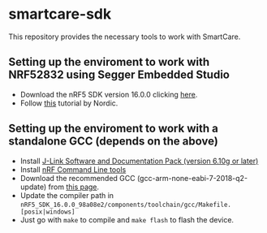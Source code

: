 # smartcare-sdk

This repository provides the necessary tools to work with SmartCare.

## Setting up the enviroment to work with NRF52832 using Segger Embedded Studio
- Download the nRF5 SDK version 16.0.0 clicking [here](https://www.nordicsemi.com/-/media/Software-and-other-downloads/SDKs/nRF5/Binaries/nRF5SDK160098a08e2.zip).
- Follow [this](https://infocenter.nordicsemi.com/pdf/getting_started_ses.pdf) tutorial by Nordic.

## Setting up the enviroment to work with a standalone GCC (depends on the above)
- Install [J-Link Software and Documentation Pack (version 6.10g or later)](https://www.segger.com/downloads/)
- Install [nRF Command Line tools](https://www.nordicsemi.com/Software-and-Tools/Development-Tools/nRF-Command-Line-Tools/Download#infotabs) 
- Download the recommended GCC (gcc-arm-none-eabi-7-2018-q2-update) from [this page](https://developer.arm.com/tools-and-software/open-source-software/developer-tools/gnu-toolchain/gnu-rm/downloads).
- Update the compiler path in `nRF5_SDK_16.0.0_98a08e2/components/toolchain/gcc/Makefile.[posix|windows]`
- Just go with `make` to compile and `make flash` to flash the device.
